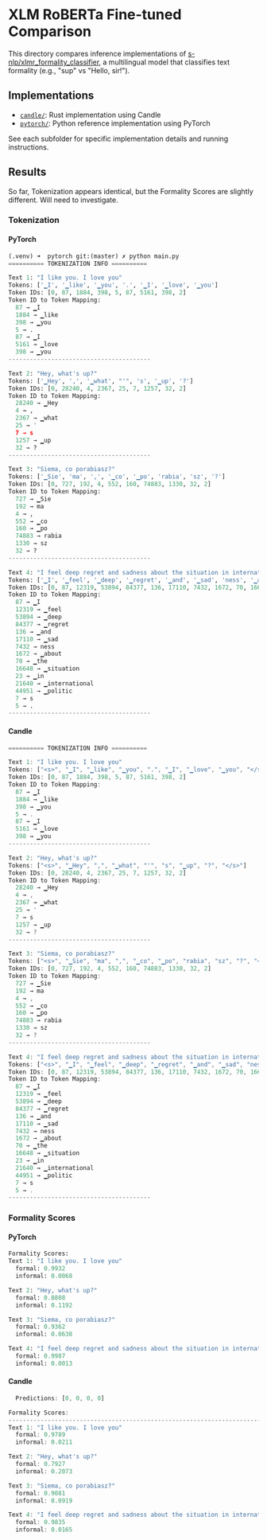 # XLM RoBERTa Fine-tuned Comparison

This directory compares inference implementations of [s-nlp/xlmr_formality_classifier](https://huggingface.co/s-nlp/xlmr_formality_classifier), a multilingual model that classifies text formality (e.g., "sup" vs "Hello, sir!").

## Implementations

- [`candle/`](./candle/): Rust implementation using Candle
- [`pytorch/`](./pytorch/): Python reference implementation using PyTorch

See each subfolder for specific implementation details and running instructions.

## Results

So far, Tokenization appears identical, but the Formality Scores are slightly different. Will need to investigate.

### Tokenization

#### PyTorch

```Python
(.venv) ➜  pytorch git:(master) ✗ python main.py
========== TOKENIZATION INFO ==========

Text 1: "I like you. I love you"
Tokens: ['▁I', '▁like', '▁you', '.', '▁I', '▁love', '▁you']
Token IDs: [0, 87, 1884, 398, 5, 87, 5161, 398, 2]
Token ID to Token Mapping:
  87 → ▁I
  1884 → ▁like
  398 → ▁you
  5 → .
  87 → ▁I
  5161 → ▁love
  398 → ▁you
----------------------------------------

Text 2: "Hey, what's up?"
Tokens: ['▁Hey', ',', '▁what', "'", 's', '▁up', '?']
Token IDs: [0, 28240, 4, 2367, 25, 7, 1257, 32, 2]
Token ID to Token Mapping:
  28240 → ▁Hey
  4 → ,
  2367 → ▁what
  25 → '
  7 → s
  1257 → ▁up
  32 → ?
----------------------------------------

Text 3: "Siema, co porabiasz?"
Tokens: ['▁Sie', 'ma', ',', '▁co', '▁po', 'rabia', 'sz', '?']
Token IDs: [0, 727, 192, 4, 552, 160, 74883, 1330, 32, 2]
Token ID to Token Mapping:
  727 → ▁Sie
  192 → ma
  4 → ,
  552 → ▁co
  160 → ▁po
  74883 → rabia
  1330 → sz
  32 → ?
----------------------------------------

Text 4: "I feel deep regret and sadness about the situation in international politics."
Tokens: ['▁I', '▁feel', '▁deep', '▁regret', '▁and', '▁sad', 'ness', '▁about', '▁the', '▁situation', '▁in', '▁international', '▁politic', 's', '.']
Token IDs: [0, 87, 12319, 53894, 84377, 136, 17110, 7432, 1672, 70, 16648, 23, 21640, 44951, 7, 5, 2]
Token ID to Token Mapping:
  87 → ▁I
  12319 → ▁feel
  53894 → ▁deep
  84377 → ▁regret
  136 → ▁and
  17110 → ▁sad
  7432 → ness
  1672 → ▁about
  70 → ▁the
  16648 → ▁situation
  23 → ▁in
  21640 → ▁international
  44951 → ▁politic
  7 → s
  5 → .
----------------------------------------
```

#### Candle

```Rust
========== TOKENIZATION INFO ==========

Text 1: "I like you. I love you"
Tokens: ["<s>", "▁I", "▁like", "▁you", ".", "▁I", "▁love", "▁you", "</s>"]
Token IDs: [0, 87, 1884, 398, 5, 87, 5161, 398, 2]
Token ID to Token Mapping:
  87 → ▁I
  1884 → ▁like
  398 → ▁you
  5 → .
  87 → ▁I
  5161 → ▁love
  398 → ▁you
----------------------------------------

Text 2: "Hey, what's up?"
Tokens: ["<s>", "▁Hey", ",", "▁what", "'", "s", "▁up", "?", "</s>"]
Token IDs: [0, 28240, 4, 2367, 25, 7, 1257, 32, 2]
Token ID to Token Mapping:
  28240 → ▁Hey
  4 → ,
  2367 → ▁what
  25 → '
  7 → s
  1257 → ▁up
  32 → ?
----------------------------------------

Text 3: "Siema, co porabiasz?"
Tokens: ["<s>", "▁Sie", "ma", ",", "▁co", "▁po", "rabia", "sz", "?", "</s>"]
Token IDs: [0, 727, 192, 4, 552, 160, 74883, 1330, 32, 2]
Token ID to Token Mapping:
  727 → ▁Sie
  192 → ma
  4 → ,
  552 → ▁co
  160 → ▁po
  74883 → rabia
  1330 → sz
  32 → ?
----------------------------------------

Text 4: "I feel deep regret and sadness about the situation in international politics."
Tokens: ["<s>", "▁I", "▁feel", "▁deep", "▁regret", "▁and", "▁sad", "ness", "▁about", "▁the", "▁situation", "▁in", "▁international", "▁politic", "s", ".", "</s>"]
Token IDs: [0, 87, 12319, 53894, 84377, 136, 17110, 7432, 1672, 70, 16648, 23, 21640, 44951, 7, 5, 2]
Token ID to Token Mapping:
  87 → ▁I
  12319 → ▁feel
  53894 → ▁deep
  84377 → ▁regret
  136 → ▁and
  17110 → ▁sad
  7432 → ness
  1672 → ▁about
  70 → ▁the
  16648 → ▁situation
  23 → ▁in
  21640 → ▁international
  44951 → ▁politic
  7 → s
  5 → .
----------------------------------------
```
### Formality Scores

#### PyTorch

```Python
Formality Scores:
Text 1: "I like you. I love you"
  formal: 0.9932
  informal: 0.0068

Text 2: "Hey, what's up?"
  formal: 0.8808
  informal: 0.1192

Text 3: "Siema, co porabiasz?"
  formal: 0.9362
  informal: 0.0638

Text 4: "I feel deep regret and sadness about the situation in international politics."
  formal: 0.9987
  informal: 0.0013
  ```
  
#### Candle
  
```Rust
  Predictions: [0, 0, 0, 0]

Formality Scores:
--------------------------------------------------------------------------------
Text 1: "I like you. I love you"
  formal: 0.9789
  informal: 0.0211

Text 2: "Hey, what's up?"
  formal: 0.7927
  informal: 0.2073

Text 3: "Siema, co porabiasz?"
  formal: 0.9081
  informal: 0.0919

Text 4: "I feel deep regret and sadness about the situation in international politics."
  formal: 0.9835
  informal: 0.0165
```
